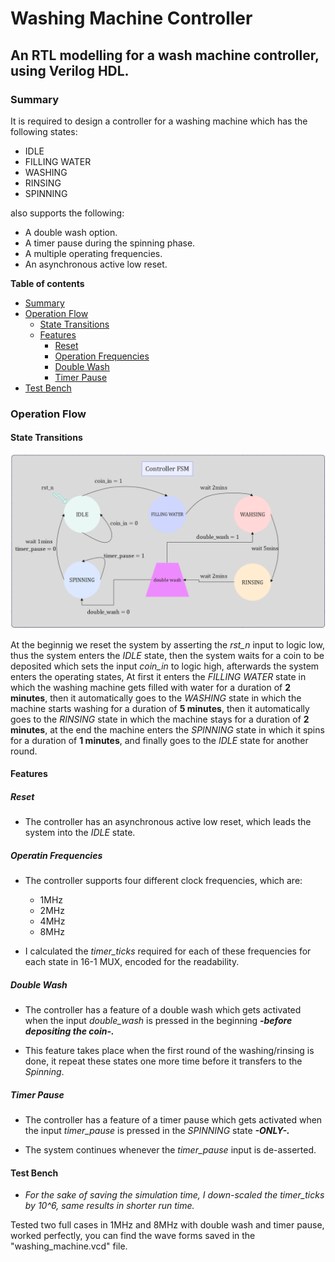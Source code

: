 # Washing Machine Controller

## An RTL modelling for a wash machine controller, using Verilog HDL.

### Summary

It is required to design a controller for a washing machine which has the following states:

*   IDLE
*   FILLING WATER
*   WASHING
*   RINSING
*   SPINNING

also supports the following:

*   A double wash option.
*   A timer pause during the spinning phase.
*   A multiple operating frequencies.
*   An asynchronous active low reset.


**Table of contents**

- [Summary](#summary)
- [Operation Flow](#operation-flow)
    - [State Transitions](#state-transitions)
    - [Features](#features)
        - [Reset](#reset)
        - [Operation Frequencies](#operation-frequencies)
        - [Double Wash](#double-wash)
        - [Timer Pause](#timer-pause)
- [Test Bench](#test-bench)


### Operation Flow

#### State Transitions

![States](Images/Controller_FSM.png)

At the beginnig we reset the system by asserting the *rst_n* input to logic low, thus the system enters the *IDLE* state, then the system waits for a coin to be deposited which sets the input *coin_in* to logic high, afterwards the system enters the operating states, At first it enters the *FILLING WATER* state in which the washing machine gets filled with water for a duration of **2 minutes**, then it automatically goes to the *WASHING* state in which the machine starts washing for a duration of **5 minutes**, then it automatically goes to the *RINSING* state in which the machine stays for a duration of **2 minutes**, at the end the machine enters the *SPINNING* state in which it spins for a duration of **1 minutes**, and finally goes to the *IDLE* state for another round.

#### Features

##### Reset

*   The controller has an asynchronous active low reset, which leads the system into the *IDLE* state.

##### Operatin Frequencies

*   The controller supports four different clock frequencies, which are:

    *   1MHz
    *   2MHz
    *   4MHz
    *   8MHz

*   I calculated the *timer_ticks* required for each of these frequencies for each state in 16-1 MUX, encoded for the readability.

##### Double Wash

*   The controller has a feature of a double wash which gets activated when the input *double_wash* is pressed in the beginning ***-before depositing the coin-.***

*   This feature takes place when the first round of the washing/rinsing is done, it repeat these states one more time before it transfers to the *Spinning*.

##### Timer Pause

*   The controller has a feature of a timer pause which gets activated when the input *timer_pause* is pressed in the *SPINNING* state ***-ONLY-.***

*   The system continues whenever the *timer_pause* input is de-asserted.


#### Test Bench

*   *For the sake of saving the simulation time, I down-scaled the timer_ticks by 10^6, same results in shorter run time.*

Tested two full cases in 1MHz and 8MHz with double wash and timer pause, worked perfectly, you can find the wave forms saved in the "washing_machine.vcd" file.